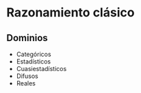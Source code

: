 # Razonamiento clásico
## Dominios
- Categóricos
- Estadísticos
- Cuasiestadísticos
- Difusos
- Reales